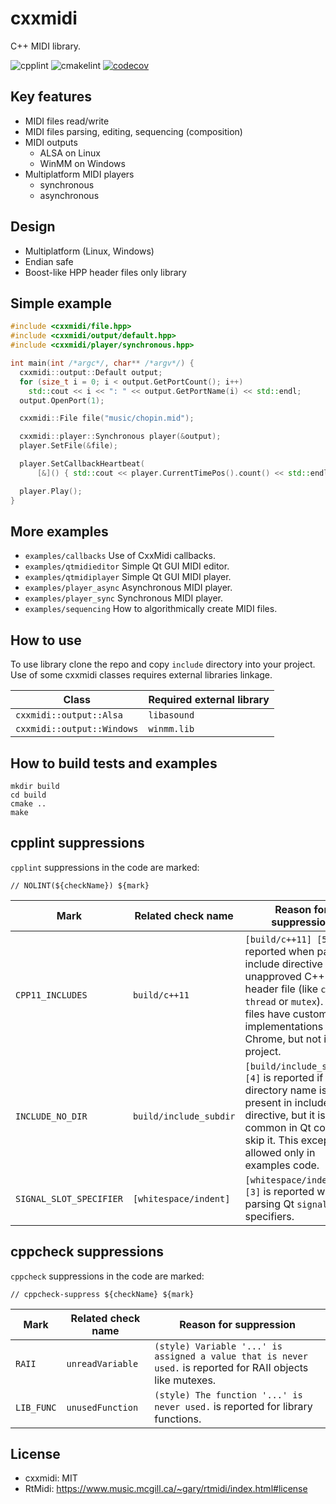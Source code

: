 # cxxmidi 

C++ MIDI library.

![cpplint](https://github.com/5tan/cxxmidi/actions/workflows/cpplint.yml/badge.svg) ![cmakelint](https://github.com/5tan/cxxmidi/actions/workflows/cmakelint.yml/badge.svg) [![codecov](https://codecov.io/gh/5tan/cxxmidi/branch/master/graph/badge.svg)](https://codecov.io/gh/5tan/cxxmidi)

## Key features
* MIDI files read/write
* MIDI files parsing, editing, sequencing (composition)
* MIDI outputs
  * ALSA on Linux
  * WinMM on Windows
* Multiplatform MIDI players
  * synchronous
  * asynchronous

## Design
* Multiplatform (Linux, Windows)
* Endian safe
* Boost-like HPP header files only library

## Simple example

``` cpp
#include <cxxmidi/file.hpp>
#include <cxxmidi/output/default.hpp>
#include <cxxmidi/player/synchronous.hpp>

int main(int /*argc*/, char** /*argv*/) {
  cxxmidi::output::Default output;
  for (size_t i = 0; i < output.GetPortCount(); i++)
    std::cout << i << ": " << output.GetPortName(i) << std::endl;
  output.OpenPort(1);

  cxxmidi::File file("music/chopin.mid");

  cxxmidi::player::Synchronous player(&output);
  player.SetFile(&file);

  player.SetCallbackHeartbeat(
      [&]() { std::cout << player.CurrentTimePos().count() << std::endl; });

  player.Play();
}
```

## More examples

* `examples/callbacks` Use of CxxMidi callbacks.
* `examples/qtmidieditor` Simple Qt GUI MIDI editor.
* `examples/qtmidiplayer` Simple Qt GUI MIDI player.
* `examples/player_async` Asynchronous MIDI player.
* `examples/player_sync` Synchronous MIDI player.
* `examples/sequencing` How to algorithmically create MIDI files.

## How to use

To use library clone the repo and copy `include` directory into your project.
Use of some cxxmidi classes requires external libraries linkage.

Class | Required external library
--- | ---
`cxxmidi::output::Alsa` | `libasound`
`cxxmidi::output::Windows` | `winmm.lib`

## How to build tests and examples

```
mkdir build
cd build
cmake ..
make
```

## cpplint suppressions

`cpplint` suppressions in the code are marked:
```
// NOLINT(${checkName}) ${mark}
```

Mark | Related check name | Reason for suppression
--- | --- | ---
`CPP11_INCLUDES` | `build/c++11` | `[build/c++11] [5]` is reported when parsing include directive of unapproved C++11 header file (like `chrono`, `thread` or `mutex`). These files have custom implementations in Chrome, but not in this project.
`INCLUDE_NO_DIR` | `build/include_subdir` |`[build/include_subdir] [4]` is reported if no directory name is present in include directive, but it is common in Qt code to skip it. This exception is allowed only in examples code.
`SIGNAL_SLOT_SPECIFIER` | `[whitespace/indent]` | `[whitespace/indent] [3]` is reported when parsing Qt `signal`/`slot` specifiers. 

## cppcheck suppressions

`cppcheck` suppressions in the code are marked:
```
// cppcheck-suppress ${checkName} ${mark}
```

Mark | Related check name | Reason for suppression
--- | --- | ---
`RAII` | `unreadVariable` | `(style) Variable '...' is assigned a value that is never used.` is reported for RAII objects like mutexes.
`LIB_FUNC` | `unusedFunction` | `(style) The function '...' is never used.` is reported for library functions.

## License

* cxxmidi: MIT
* RtMidi: https://www.music.mcgill.ca/~gary/rtmidi/index.html#license 

